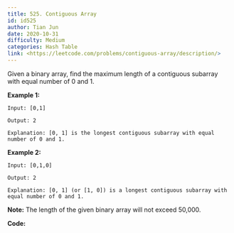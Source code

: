 ```yaml
---
title: 525. Contiguous Array
id: id525
author: Tian Jun
date: 2020-10-31
difficulty: Medium
categories: Hash Table
link: <https://leetcode.com/problems/contiguous-array/description/>
---
```


Given a binary array, find the maximum length of a contiguous subarray with
equal number of 0 and 1.

**Example 1:**  
            
	Input: [0,1]    
	Output: 2    
	Explanation: [0, 1] is the longest contiguous subarray with equal number of 0 and 1.    

**Example 2:**  
            
	Input: [0,1,0]    
	Output: 2    
	Explanation: [0, 1] (or [1, 0]) is a longest contiguous subarray with equal number of 0 and 1.    

**Note:** The length of the given binary array will not exceed 50,000.


**Code:**
